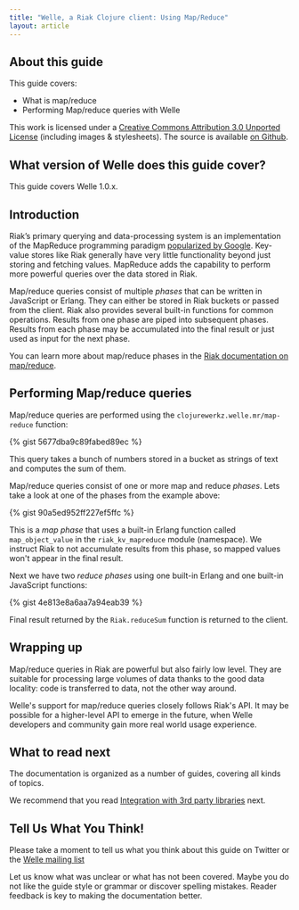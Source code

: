```yaml
---
title: "Welle, a Riak Clojure client: Using Map/Reduce"
layout: article
---
```


## About this guide

This guide covers:

 * What is map/reduce
 * Performing Map/reduce queries with Welle

This work is licensed under a <a rel="license" href="http://creativecommons.org/licenses/by/3.0/">Creative Commons Attribution 3.0 Unported License</a> (including images & stylesheets). The source is available [on Github](https://github.com/clojurewerkz/welle.docs).


## What version of Welle does this guide cover?

This guide covers Welle 1.0.x.


## Introduction

Riak’s primary querying and data-processing system is an implementation of the MapReduce programming paradigm [popularized by Google](http://labs.google.com/papers/mapreduce.html).
Key-value stores like Riak generally have very little functionality beyond just storing and fetching values.
MapReduce adds the capability to perform more powerful queries over the data stored in Riak.

Map/reduce queries consist of multiple *phases* that can be written in JavaScript or Erlang. They can either be stored in Riak buckets or
passed from the client. Riak also provides several built-in functions for common operations. Results from one
phase are piped into subsequent phases. Results from each phase may be accumulated into the final result or just used
as input for the next phase.

You can learn more about map/reduce phases in the [Riak documentation on map/reduce](http://wiki.basho.com/MapReduce.html).


## Performing Map/reduce queries

Map/reduce queries are performed using the `clojurewerkz.welle.mr/map-reduce` function:

{% gist 5677dba9c89fabed89ec %}

This query takes a bunch of numbers stored in a bucket as strings of text and computes the sum of them.

Map/reduce queries consist of one or more map and reduce *phases*. Lets take a look at one of the phases from the example above:

{% gist 90a5ed952ff227ef5ffc %}

This is a *map phase* that uses a built-in Erlang function called `map_object_value` in the `riak_kv_mapreduce` module (namespace). We instruct Riak to
not accumulate results from this phase, so mapped values won't appear in the final result.

Next we have two *reduce phases* using one built-in Erlang and one built-in JavaScript functions:

{% gist 4e813e8a6aa7a94eab39 %}

Final result returned by the `Riak.reduceSum` function is returned to the client.


## Wrapping up

Map/reduce queries in Riak are powerful but also fairly low level. They are suitable for processing large volumes of data thanks to the
good data locality: code is transferred to data, not the other way around.

Welle's support for map/reduce queries closely follows Riak's API. It may be possible for a higher-level API to emerge in the future,
when Welle developers and community gain more real world usage experience.


## What to read next

The documentation is organized as a number of guides, covering all kinds of topics.

We recommend that you read [Integration with 3rd party libraries](/articles/integration.html) next.



## Tell Us What You Think!

Please take a moment to tell us what you think about this guide on Twitter or the [Welle mailing list](https://groups.google.com/forum/#!forum/clojure-riak)

Let us know what was unclear or what has not been covered. Maybe you do not like the guide style or grammar or discover spelling mistakes. Reader feedback is key to making the documentation better.

